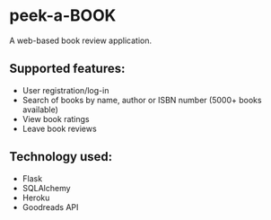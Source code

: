 # peek-a-BOOK
A web-based book review application.

## Supported features:
- User registration/log-in
- Search of books by name, author or ISBN number (5000+ books available)
- View book ratings
- Leave book reviews

## Technology used:
- Flask
- SQLAlchemy
- Heroku
- Goodreads API
